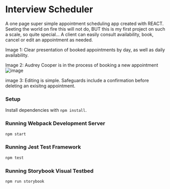 # Interview Scheduler
A one page super simple appointment scheduling app created with REACT. Seeting the world on fire this will not do, BUT this is my first project on such a scale, so quite special...
A client can easily consult availability, book, cancel or edit an appointment as needed. 

Image 1: Clear presentation of booked appointments by day, as well as daily availability. 

Image 2: Audrey Cooper is in the process of booking a new appointment
![image](https://user-images.githubusercontent.com/27575454/95412252-662dbc00-08dd-11eb-8419-8f12ac6ff76a.png)

image 3: Editing is simple. Safeguards include a confirmation before deleting an exisitng appointment.

### Setup

Install dependencies with `npm install`.


### Running Webpack Development Server

```sh
npm start
```

### Running Jest Test Framework

```sh
npm test
```

### Running Storybook Visual Testbed

```sh
npm run storybook
```
